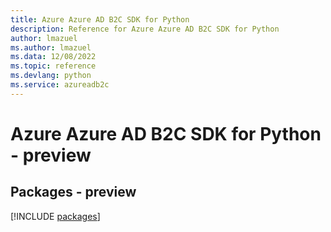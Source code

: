 ```yaml
---
title: Azure Azure AD B2C SDK for Python
description: Reference for Azure Azure AD B2C SDK for Python
author: lmazuel
ms.author: lmazuel
ms.data: 12/08/2022
ms.topic: reference
ms.devlang: python
ms.service: azureadb2c
---
```

# Azure Azure AD B2C SDK for Python - preview
## Packages - preview
[!INCLUDE [packages](azure-ad-b2c-index.md)]
